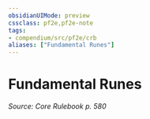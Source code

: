 ```yaml
---
obsidianUIMode: preview
cssclass: pf2e,pf2e-note
tags:
- compendium/src/pf2e/crb
aliases: ["Fundamental Runes"]
---
```

# Fundamental Runes  
*Source: Core Rulebook p. 580*